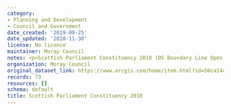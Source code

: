 ```yaml
---
category:
- Planning and Development
- Council and Government
date_created: '2019-09-25'
date_updated: '2020-11-30'
license: No licence
maintainer: Moray Council
notes: <p>Scottish Parliament Constituency 2010 (OS Boundary Line Open Data)</p>
organization: Moray Council
original_dataset_link: https://www.arcgis.com/home/item.html?id=50ca14c63c434679b79be96b6c5ff5fe
records: 73
resources: []
schema: default
title: Scottish Parliament Constituency 2010
---
```

